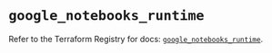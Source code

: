 # `google_notebooks_runtime`

Refer to the Terraform Registry for docs: [`google_notebooks_runtime`](https://registry.terraform.io/providers/hashicorp/google-beta/6.4.0/docs/resources/google_notebooks_runtime).
